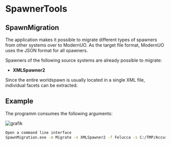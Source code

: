 # SpawnerTools


## SpawnMigration
The application makes it possible to migrate different types of spawners from other systems over to ModernUO. As the target file format, ModernUO uses the JSON format for all spawners.

Spawners of the following source systems are already possible to migrate: 
* **XMLSpawner2**

Since the entire worldspawn is usually located in a single XML file, individual facets can be extracted.

## Example

The programm consumes the following arguments:

![grafik](https://user-images.githubusercontent.com/4610892/131004352-f4ff1364-a767-4cc2-8166-7cfbc7436b79.png)

```bash
Open a command line interface
SpawnMigration.exe -m Migrate -n XMLSpawner2 -f Felucca -s C:/TMP/AccurateSpawn.xml -t C:/UOServer/ModernUO/Data/Spawns/felucca_accurate.json
```
